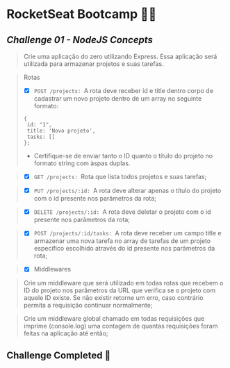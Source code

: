 # RocketSeat Bootcamp :purple_heart::rocket:
## _Challenge 01 - NodeJS Concepts_

> Crie uma aplicação do zero utilizando Express. Essa aplicação será utilizada para armazenar projetos e suas tarefas.

> Rotas
> - [x] ```POST /projects: ```A rota deve receber id e title dentro corpo de cadastrar um novo projeto dentro de um array no seguinte formato: 
> ```
> { 
>  id: "1", 
>  title: 'Novo projeto', 
>  tasks: []
> }; 
> ```
> - Certifique-se de enviar tanto o ID quanto o título do projeto no formato string com àspas duplas.

> - [x] ```GET /projects: ```Rota que lista todos projetos e suas tarefas;

> - [x] ```PUT /projects/:id: ```A rota deve alterar apenas o título do projeto com o id presente nos parâmetros da rota;

> - [x] ```DELETE /projects/:id: ```A rota deve deletar o projeto com o id presente nos parâmetros da rota;

> - [x] ```POST /projects/:id/tasks: ```A rota deve receber um campo title e armazenar uma nova tarefa no array de tarefas de um projeto específico escolhido através do id presente nos parâmetros da rota;

> - [x] Middlewares

> Crie um middleware que será utilizado em todas rotas que recebem o ID do projeto nos parâmetros da URL que verifica se o projeto com aquele ID existe. Se não existir retorne um erro, caso contrário permita a requisição continuar normalmente;

> Crie um middleware global chamado em todas requisições que imprime (console.log) uma contagem de quantas requisições foram feitas na aplicação até então;

## Challenge Completed :pushpin:

